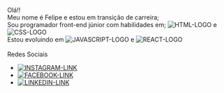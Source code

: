 Olá!!<br/>
Meu nome é Felipe e estou em transição de carreira;<br/>
Sou programador front-end júnior com habilidades em; <img src="https://img.shields.io/badge/HTML5-E34F26?style=for-the-badge&logo=html5&logoColor=white" alt="HTML-LOGO"/> e  <img src="https://img.shields.io/badge/CSS3-1572B6?style=for-the-badge&logo=css3&logoColor=white" alt="CSS-LOGO"/><br/>
Estou evoluindo em <img src="https://img.shields.io/badge/JavaScript-F7DF1E?style=for-the-badge&logo=javascript&logoColor=black" alt="JAVASCRIPT-LOGO" /> e <img src="https://img.shields.io/badge/React-20232A?style=for-the-badge&logo=react&logoColor=61DAFB" alt="REACT-LOGO" />
<br>
<br>
Redes Sociais
- <a href="https://www.instagram.com/felipe_barbosa29/"> <img src="https://img.shields.io/badge/Instagram-E4405F?style=for-the-badge&logo=instagram&logoColor=white" alt="INSTAGRAM-LINK"/></a>
- <a href="https://www.facebook.com/profile.php?id=100003287902535&locale=pt_BR"> <img src="https://img.shields.io/badge/Facebook-1877F2?style=for-the-badge&logo=facebook&logoColor=white" alt="FACEBOOK-LINK"/></a>
- <a href="https://www.linkedin.com/in/felipe-barbosa-a369992b2/"> <img src="https://img.shields.io/badge/LinkedIn-0077B5?style=for-the-badge&logo=linkedin&logoColor=white" alt="LINKEDIN-LINK"/></a>

